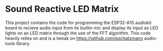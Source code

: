 # Sound Reactive LED Matrix

This project contains the code for programming the ESP32-A1S audiokit board to recieve audio input from its builtin
mic and display its input as LED lights on an LED matrix through the use of the FFT algorithm. 
This code heavily relies on and is a tweak on  https://github.com/pschatzmann audio-tools library.